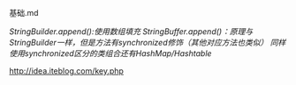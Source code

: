 基础.md

*StringBuilder.append():使用数组填充*
*StringBuffer.append()：原理与StringBuilder一样，但是方法有synchronized修饰（其他对应方法也类似）*
*同样使用synchronized区分的类组合还有HashMap/Hashtable*


http://idea.iteblog.com/key.php
